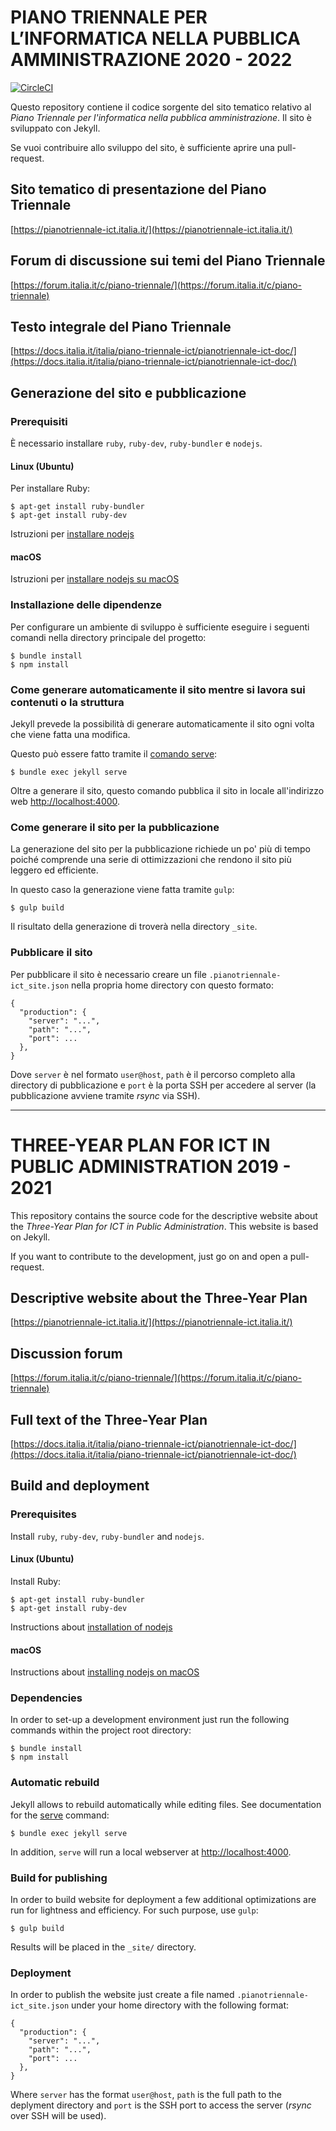 # PIANO TRIENNALE PER L’INFORMATICA NELLA PUBBLICA AMMINISTRAZIONE 2020 - 2022

[![CircleCI](https://circleci.com/gh/italia/pianotriennale-ict.italia.it.svg?style=svg)](https://circleci.com/gh/italia/pianotriennale-ict.italia.it)

Questo repository contiene il codice sorgente del sito tematico relativo al *Piano Triennale per l'informatica nella pubblica amministrazione*.
Il sito è sviluppato con Jekyll.

Se vuoi contribuire allo sviluppo del sito, è sufficiente aprire una pull-request.

## Sito tematico di presentazione del Piano Triennale
[https://pianotriennale-ict.italia.it/](https://pianotriennale-ict.italia.it/)

## Forum di discussione sui temi del Piano Triennale
[https://forum.italia.it/c/piano-triennale/](https://forum.italia.it/c/piano-triennale)

## Testo integrale del Piano Triennale
[https://docs.italia.it/italia/piano-triennale-ict/pianotriennale-ict-doc/](https://docs.italia.it/italia/piano-triennale-ict/pianotriennale-ict-doc/)

## Generazione del sito e pubblicazione

### Prerequisiti

È necessario installare `ruby`, `ruby-dev`, `ruby-bundler` e `nodejs`.

#### Linux (Ubuntu)

Per installare Ruby:

    $ apt-get install ruby-bundler
    $ apt-get install ruby-dev

Istruzioni per [installare nodejs](https://nodejs.org/en/download/package-manager/#debian-and-ubuntu-based-linux-distributions)

#### macOS

Istruzioni per [installare nodejs su macOS](https://nodejs.org/en/download/package-manager/#osx)

### Installazione delle dipendenze

Per configurare un ambiente di sviluppo è sufficiente eseguire i seguenti comandi nella directory principale del progetto:

    $ bundle install
    $ npm install

### Come generare automaticamente il sito mentre si lavora sui contenuti o la struttura

Jekyll prevede la possibilità di generare automaticamente il sito ogni volta che viene fatta una modifica.

Questo può essere fatto tramite il [comando serve](https://jekyllrb.com/docs/usage/):

```
$ bundle exec jekyll serve
```

Oltre a generare il sito, questo comando pubblica il sito in locale all'indirizzo web [http://localhost:4000](http://localhost:4000).

### Come generare il sito per la pubblicazione

La generazione del sito per la pubblicazione richiede un po' più di tempo poiché comprende una serie di ottimizzazioni che rendono il sito più leggero ed efficiente.

In questo caso la generazione viene fatta tramite `gulp`:

```
$ gulp build
```

Il risultato della generazione di troverà nella directory `_site`.

### Pubblicare il sito

Per pubblicare il sito è necessario creare un file `.pianotriennale-ict_site.json` nella propria home directory con questo formato:

```
{
  "production": {
    "server": "...",
    "path": "...",
    "port": ...
  },
}
```

Dove `server` è nel formato `user@host`, `path` è il percorso completo alla directory di pubblicazione e `port` è la porta SSH per accedere al server (la pubblicazione avviene tramite _rsync_ via SSH).

***

# THREE-YEAR PLAN FOR ICT IN PUBLIC ADMINISTRATION  2019 - 2021

This repository contains the source code for the descriptive website about the *Three-Year Plan for ICT in Public Administration*.
This website is based on Jekyll.

If you want to contribute to the development, just go on and open a pull-request.

## Descriptive website about the Three-Year Plan
[https://pianotriennale-ict.italia.it/](https://pianotriennale-ict.italia.it/)

## Discussion forum
[https://forum.italia.it/c/piano-triennale/](https://forum.italia.it/c/piano-triennale)

## Full text of the Three-Year Plan
[https://docs.italia.it/italia/piano-triennale-ict/pianotriennale-ict-doc/](https://docs.italia.it/italia/piano-triennale-ict/pianotriennale-ict-doc/)

## Build and deployment

### Prerequisites

Install `ruby`, `ruby-dev`, `ruby-bundler` and `nodejs`.

#### Linux (Ubuntu)

Install Ruby:

    $ apt-get install ruby-bundler
    $ apt-get install ruby-dev

Instructions about [installation of nodejs](https://nodejs.org/en/download/package-manager/#debian-and-ubuntu-based-linux-distributions)

#### macOS

Instructions about [installing nodejs on macOS](https://nodejs.org/en/download/package-manager/#osx)

### Dependencies

In order to set-up a development environment just run the following commands within the project root directory:

    $ bundle install
    $ npm install

### Automatic rebuild

Jekyll allows to rebuild automatically while editing files.
See documentation for the [serve](https://jekyllrb.com/docs/usage/) command:

```
$ bundle exec jekyll serve
```

In addition, `serve` will run a local webserver at [http://localhost:4000](http://localhost:4000).

### Build for publishing

In order to build website for deployment a few additional optimizations are run for lightness and efficiency.
For such purpose, use `gulp`:

```
$ gulp build
```

Results will be placed in the `_site/` directory.

### Deployment

In order to publish the website just create a file named `.pianotriennale-ict_site.json` under your home directory with the following format:

```
{
  "production": {
    "server": "...",
    "path": "...",
    "port": ...
  },
}
```

Where `server` has the format `user@host`, `path` is the full path to the deplyment directory and `port` is the SSH port to access the server (_rsync_ over SSH will be used).
